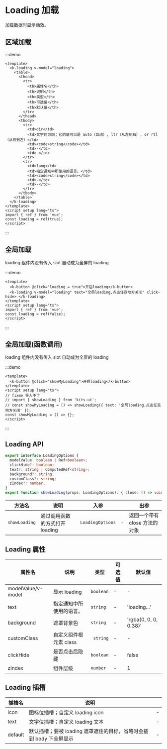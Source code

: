 # Loading 加载

加载数据时显示动效。

## 区域加载

:::demo

```vue
<template>
  <k-loading v-model="loading">
    <table>
      <thead>
        <tr>
          <th>属性名</th>
          <th>说明</th>
          <th>类型</th>
          <th>可选值</th>
          <th>默认值</th>
        </tr>
      </thead>
      <tbody>
        <tr>
          <td>dir</td>
          <td>文字的方向；它的值可以是 auto（自动）, ltr（从左到右）, or rtl（从右到左）</td>
          <td><code>string</code></td>
          <td>-</td>
          <td>-</td>
        </tr>
        <tr>
          <td>lang</td>
          <td>指定通知中所使用的语言。</td>
          <td><code>string</code></td>
          <td>-</td>
          <td>-</td>
        </tr>
      </tbody>
    </table>
  </k-loading>
</template>
<script setup lang="ts">
import { ref } from 'vue';
const loading = ref(true);
</script>
```

:::

## 全局加载

loading 组件内没有传入 slot 自动成为全屏的 loading

:::demo

```vue
<template>
  <k-button @click="loading = true">开启loading</k-button>
  <k-loading v-model="loading" text="全局loading,点击任意地方关闭" click-hide> </k-loading>
</template>
<script setup lang="ts">
import { ref } from 'vue';
const loading = ref(false);
</script>
```

:::

## 全局加载(函数调用)

loading 组件内没有传入 slot 自动成为全屏的 loading

:::demo

```vue
<template>
  <k-button @click="showMyLoading">开启loading</k-button>
</template>
<script setup lang="ts">
// fixme 导入不了
// import { showLoading } from 'kits-ui';
// const showMyLoading = () => showLoading({ text: '全局loading,点击任意地方关闭' });
const showMyLoading = () => {};
</script>
```

:::

## Loading API

```typescript
export interface LoadingOptions {
  modelValue: boolean | Ref<boolean>;
  clickHide?: boolean;
  text?: string | ComputedRef<string>;
  background?: string;
  customClass?: string;
  zIndex?: number;
}
export function showLoading(props: LoadingOptions): { close: () => void };
```

| 方法名        | 说明                           | 入参             |     | 出参                          |
| ------------- | ------------------------------ | ---------------- | --- | ----------------------------- |
| `showLoading` | 通过调用函数的方式打开 loading | `LoadingOptions` | -   | 返回一个带有 close 方法的对象 |

## Loading 属性

| 属性名             | 说明                     | 类型      | 可选值 | 默认值                |
| ------------------ | ------------------------ | --------- | ------ | --------------------- |
| modelValue/v-model | 显示 loading             | `boolean` | -      | -                     |
| text               | 指定通知中所使用的语言。 | `string`  | -      | 'loading...'          |
| background         | 遮罩背景色               | `string`  | -      | 'rgba(0, 0, 0, 0.38)' |
| customClass        | 自定义组件根元素 class   | ` string` | -      | -                     |
| clickHide          | 是否点击后隐藏           | `boolean` | -      | false                 |
| zIndex             | 组件层级                 | `number`  | -      | 1                     |

## Loading 插槽

| 插槽名  | 说明                                                                |     |
| ------- | ------------------------------------------------------------------- | --- |
| icon    | 图标位插槽；自定义 loading icon                                     | -   |
| text    | 文字位插槽；自定义 loading 文本                                     | -   |
| default | 默认插槽；要被 loading 遮罩遮住的目标，省略时会插到 body 下全屏显示 | -   |
